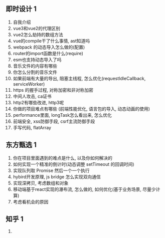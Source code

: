 ## 即时设计 1

1. 自我介绍
2. vue3和vue2的代理区别
3. vue2怎么劫持的数组方法
4. vue的compile干了什么事情, ast知道吗
5. webpack 的动态导入怎么做的(配置)
6. router的import函数是什么(require)
7. esm也支持动态导入了吗
8. 音乐文件的内容有哪些
9. 你怎么分割的音乐文件
10. 如果前端有大量的导出, 阻塞主线程, 怎么优化(requestIdleCallback, serviceWorker)
11. https 的握手过程, 对称加密和非对称加密
12. 中间人攻击, ca证书
13. http2有哪些改进, http3呢
14. 你做的项目难点有哪些 (前端性能优化, 语言包的导入, 动态动画的使用)
15. performance里面, longTask怎么看出来, 怎么优化
16. 前端安全, xss防御手段, csrf主流防御手段
17. 手写代码, flatArray

## 东方甄选 1

1. 你在项目里面遇到的难点是什么, 以及你如何解决的
2. 如何实现一个精准的倒计时(动态调整 setTimeout 的回调时间)
3. 实现队列取 Promise 然后一个一个执行
4. hybird开发原理, js bridge 怎么实现双向通信
5. 实现深拷贝, 考虑数组和对象
6. 移动端基于react实现的瀑布流, 怎么做的, 如何优化(基于业务场景, 尽量少计算)
7. 考虑看机会的原因


## 知乎 1

1. 